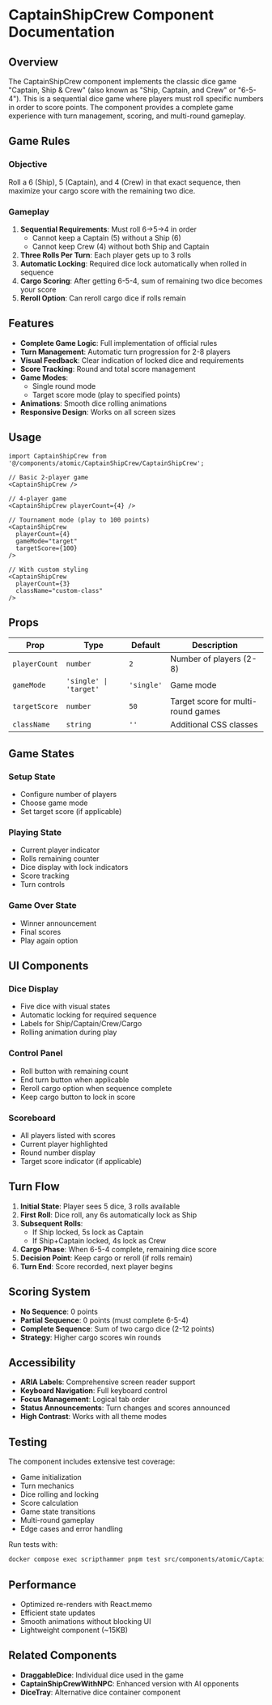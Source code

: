 # CaptainShipCrew Component Documentation

## Overview

The CaptainShipCrew component implements the classic dice game "Captain, Ship & Crew" (also known as "Ship, Captain, and Crew" or "6-5-4"). This is a sequential dice game where players must roll specific numbers in order to score points. The component provides a complete game experience with turn management, scoring, and multi-round gameplay.

## Game Rules

### Objective

Roll a 6 (Ship), 5 (Captain), and 4 (Crew) in that exact sequence, then maximize your cargo score with the remaining two dice.

### Gameplay

1. **Sequential Requirements**: Must roll 6→5→4 in order
   - Cannot keep a Captain (5) without a Ship (6)
   - Cannot keep Crew (4) without both Ship and Captain
2. **Three Rolls Per Turn**: Each player gets up to 3 rolls
3. **Automatic Locking**: Required dice lock automatically when rolled in sequence
4. **Cargo Scoring**: After getting 6-5-4, sum of remaining two dice becomes your score
5. **Reroll Option**: Can reroll cargo dice if rolls remain

## Features

- **Complete Game Logic**: Full implementation of official rules
- **Turn Management**: Automatic turn progression for 2-8 players
- **Visual Feedback**: Clear indication of locked dice and requirements
- **Score Tracking**: Round and total score management
- **Game Modes**:
  - Single round mode
  - Target score mode (play to specified points)
- **Animations**: Smooth dice rolling animations
- **Responsive Design**: Works on all screen sizes

## Usage

```tsx
import CaptainShipCrew from '@/components/atomic/CaptainShipCrew/CaptainShipCrew';

// Basic 2-player game
<CaptainShipCrew />

// 4-player game
<CaptainShipCrew playerCount={4} />

// Tournament mode (play to 100 points)
<CaptainShipCrew
  playerCount={4}
  gameMode="target"
  targetScore={100}
/>

// With custom styling
<CaptainShipCrew
  playerCount={3}
  className="custom-class"
/>
```

## Props

| Prop          | Type                   | Default    | Description                        |
| ------------- | ---------------------- | ---------- | ---------------------------------- |
| `playerCount` | `number`               | `2`        | Number of players (2-8)            |
| `gameMode`    | `'single' \| 'target'` | `'single'` | Game mode                          |
| `targetScore` | `number`               | `50`       | Target score for multi-round games |
| `className`   | `string`               | `''`       | Additional CSS classes             |

## Game States

### Setup State

- Configure number of players
- Choose game mode
- Set target score (if applicable)

### Playing State

- Current player indicator
- Rolls remaining counter
- Dice display with lock indicators
- Score tracking
- Turn controls

### Game Over State

- Winner announcement
- Final scores
- Play again option

## UI Components

### Dice Display

- Five dice with visual states
- Automatic locking for required sequence
- Labels for Ship/Captain/Crew/Cargo
- Rolling animation during play

### Control Panel

- Roll button with remaining count
- End turn button when applicable
- Reroll cargo option when sequence complete
- Keep cargo button to lock in score

### Scoreboard

- All players listed with scores
- Current player highlighted
- Round number display
- Target score indicator (if applicable)

## Turn Flow

1. **Initial State**: Player sees 5 dice, 3 rolls available
2. **First Roll**: Dice roll, any 6s automatically lock as Ship
3. **Subsequent Rolls**:
   - If Ship locked, 5s lock as Captain
   - If Ship+Captain locked, 4s lock as Crew
4. **Cargo Phase**: When 6-5-4 complete, remaining dice score
5. **Decision Point**: Keep cargo or reroll (if rolls remain)
6. **Turn End**: Score recorded, next player begins

## Scoring System

- **No Sequence**: 0 points
- **Partial Sequence**: 0 points (must complete 6-5-4)
- **Complete Sequence**: Sum of two cargo dice (2-12 points)
- **Strategy**: Higher cargo scores win rounds

## Accessibility

- **ARIA Labels**: Comprehensive screen reader support
- **Keyboard Navigation**: Full keyboard control
- **Focus Management**: Logical tab order
- **Status Announcements**: Turn changes and scores announced
- **High Contrast**: Works with all theme modes

## Testing

The component includes extensive test coverage:

- Game initialization
- Turn mechanics
- Dice rolling and locking
- Score calculation
- Game state transitions
- Multi-round gameplay
- Edge cases and error handling

Run tests with:

```bash
docker compose exec scripthammer pnpm test src/components/atomic/CaptainShipCrew/
```

## Performance

- Optimized re-renders with React.memo
- Efficient state updates
- Smooth animations without blocking UI
- Lightweight component (~15KB)

## Related Components

- **DraggableDice**: Individual dice used in the game
- **CaptainShipCrewWithNPC**: Enhanced version with AI opponents
- **DiceTray**: Alternative dice container component
